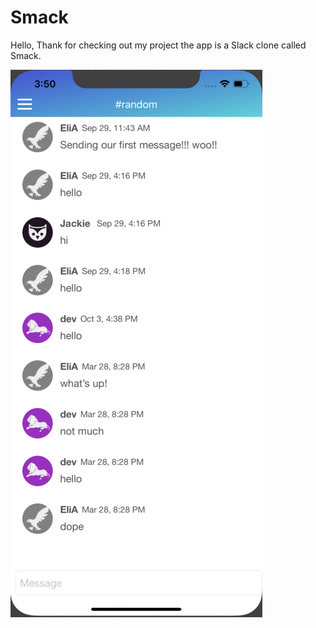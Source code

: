# Smack

Hello, Thank for checking out my project the app is a Slack clone called Smack.

<img src="/gif/walk.gif?raw=true" width="" alt= 'Video Walkthrough'>
